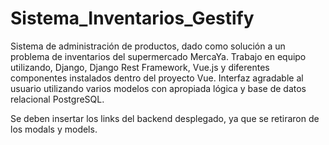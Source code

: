 # Sistema_Inventarios_Gestify

Sistema de administración de productos, dado como solución a un problema de inventarios del supermercado MercaYa. Trabajo en equipo utilizando, Django, Django Rest Framework, Vue.js y diferentes componentes instalados dentro del proyecto Vue. Interfaz agradable al usuario utilizando varios modelos con apropiada lógica y base de datos relacional PostgreSQL. 

Se deben insertar los links del backend desplegado, ya que se retiraron de los modals y models.
